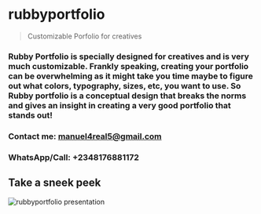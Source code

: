 # rubbyportfolio
> Customizable Porfolio for creatives
### Rubby Portfolio is specially designed for creatives and is very much customizable. Frankly speaking, creating your portfolio can be overwhelming as it might take you time maybe to figure out what colors, typography, sizes, etc, you want to use. So Rubby portfolio is a conceptual design that breaks the norms and gives an insight in creating a very good portfolio that stands out!

### Contact me: manuel4real5@gmail.com
### WhatsApp/Call: +2348176881172

## Take a sneek peek 
![rubbyportfolio presentation](__portfolio/__sample/Moodboard)
